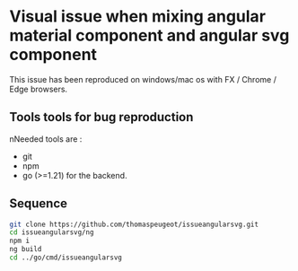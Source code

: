 # Visual issue when mixing angular material component and angular svg component

This issue has been reproduced on windows/mac os with FX / Chrome / Edge browsers.

## Tools tools for bug reproduction

nNeeded tools are : 

- git
- npm
- go (>=1.21) for the backend.

## Sequence

```bash
git clone https://github.com/thomaspeugeot/issueangularsvg.git
cd issueangularsvg/ng
npm i
ng build
cd ../go/cmd/issueangularsvg

```